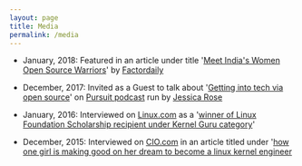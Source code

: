 ```yaml
---
layout: page
title: Media
permalink: /media
---
```


- January, 2018: Featured in an article under title '[Meet India's Women Open Source Warriors](https://factordaily.com/longform/meet-indias-women-open-source-warriors/)' by [Factordaily](https://factordaily.com/)

- December, 2017: Invited as a Guest to talk about '[Getting into tech via open source](https://www.youtube.com/watch?v=b07_Sm8RkbU&index=16&list=PLVMGpVZT91yNn3etaeSK8Br5nY6x-HVj5)' on [Pursuit podcast](https://pursuit.podiant.co/) run by [Jessica Rose](https://twitter.com/jesslynnrose) 

- January, 2016: Interviewed on [Linux.com](https://www.linux.com/) as a '[winner of Linux Foundation Scholarship recipient under Kernel Guru category](https://www.linux.com/news/linux-foundation-scholarship-recipient-vaishali-thakkar)'

- December, 2015: Interviewed on [CIO.com](https://www.cio.com/) in an article titled under '[how one girl is making good on her dream to become a linux kernel engineer](https://www.cio.com/article/3012310/linux/how-one-girl-is-making-good-on-her-dream-to-become-a-linux-kernel-engineer.html)
